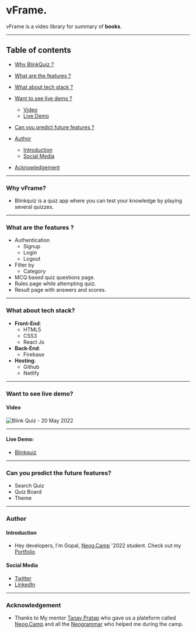 # vFrame.

vFrame is a video library for summary of **books**.

*** 

## Table of contents

* [Why BlinkQuiz ?](#why)
* [What are the features ?](#features)
* [What about tech stack ?](#tech-stack)
* [Want to see live demo ?](#live-demo)

  * [Video](#video)
  * [Live Demo](#link)
  
* [Can you predict future features ?](#future-features)
* [Author](#author)

  * [Introduction](#introduction)
  * [Social Media](#social-media)
  
* [Acknowledgement](#acknowledgement)


***

<a name="why"/>

### Why vFrame?
* Blinkquiz is a quiz app where you can test your knowledge by playing several quizzes.

***

<a name="features"/>

### What are the features ?
* Authentication
  * Signup
  * Login
  * Logout
* Filter by
  * Category
* MCQ based quiz questions page.
* Rules page while attempting quiz.
* Result page with answers and scores.

***

<a name="tech-stack"/>

### What about tech stack?
* **Front-End**:
  * HTML5
  * CSS3
  * React Js
* **Back-End**:
  * Firebase
* **Hosting**:
  * Github
  * Netlify

***

<a name="live-demo"/>

### Want to see live demo?

<a name="video"/>

#### Video
![Blink Quiz - 20 May 2022](https://user-images.githubusercontent.com/75557011/169577005-d5d88e33-375d-4a32-8e73-1ffeabc64b87.gif)


***
<a name="link"/>

#### Live Demo:
* [Blinkquiz](https://blink-quiz.netlify.app/)

***

<a name="future-features"/>

### Can you predict the future features?
* Search Quiz
* Quiz Board
* Theme

***

<a name="author"/>

### Author

<a name="introduction"/>

#### Introduction
* Hey developers, I'm Gopal, [Neog.Camp](https://neog.camp/) '2022 student. Check out my [Portfolio](https://gopalbharadva.netlify.app/)

<a name="social-media"/>

#### Social Media
* [Twitter](https://twitter.com/Gopal_33_gb)
* [LinkedIn](https://www.linkedin.com/in/gopal-bharadva-1aa880176/)

***

<a name="acknowledge"/>

### Acknowledgement

* Thanks to My mentor [Tanay Pratap](https://twitter.com/tanaypratap) who gave us a plateform called [Neog.Camp](https://neog.camp/) and all the [Neogrammar](https://neog.camp/) who helped me during the camp.


